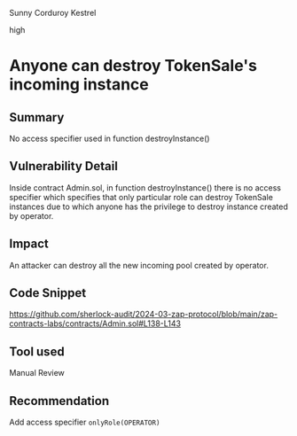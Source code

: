 Sunny Corduroy Kestrel

high

# Anyone can destroy TokenSale's incoming instance

## Summary
No access specifier used in function destroyInstance()

## Vulnerability Detail
Inside contract Admin.sol, in function destroyInstance() there is no access specifier which specifies that only particular role can destroy TokenSale instances due to which anyone has the privilege to destroy instance created by operator.

## Impact
An attacker can destroy all the new incoming pool created by operator. 

## Code Snippet
https://github.com/sherlock-audit/2024-03-zap-protocol/blob/main/zap-contracts-labs/contracts/Admin.sol#L138-L143

## Tool used

Manual Review

## Recommendation
Add access specifier `onlyRole(OPERATOR)`
